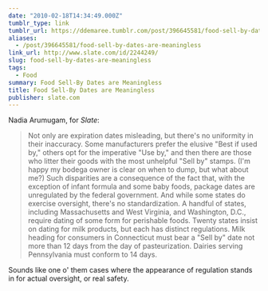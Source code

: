 ```yaml
---
date: "2010-02-18T14:34:49.000Z"
tumblr_type: link
tumblr_url: https://ddemaree.tumblr.com/post/396645581/food-sell-by-dates-are-meaningless
aliases:
  - /post/396645581/food-sell-by-dates-are-meaningless
link_url: http://www.slate.com/id/2244249/
slug: food-sell-by-dates-are-meaningless
tags:
  - Food
summary: Food Sell-By Dates are Meaningless
title: Food Sell-By Dates are Meaningless
publisher: slate.com
---
```


Nadia Arumugam, for _Slate_:

> Not only are expiration dates misleading, but there's no uniformity in their inaccuracy. Some manufacturers prefer the elusive "Best if used by," others opt for the imperative "Use by," and then there are those who litter their goods with the most unhelpful "Sell by" stamps. (I'm happy my bodega owner is clear on when to dump, but what about me?) Such disparities are a consequence of the fact that, with the exception of infant formula and some baby foods, package dates are unregulated by the federal government. And while some states do exercise oversight, there's no standardization. A handful of states, including Massachusetts and West Virginia, and Washington, D.C., require dating of some form for perishable foods. Twenty states insist on dating for milk products, but each has distinct regulations. Milk heading for consumers in Connecticut must bear a "Sell by" date not more than 12 days from the day of pasteurization. Dairies serving Pennsylvania must conform to 14 days.

Sounds like one o' them cases where the appearance of regulation stands in for actual oversight, or real safety.
